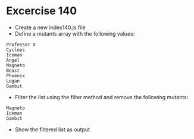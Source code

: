 # Excercise 140

* Create a new index140.js file
* Define a mutants array with the following values:
```
Professor X
Cyclops
Iceman
Angel
Magneto
Beast
Phoenix
Logan
Gambit
```
* Filter the list using the filter method and remove the following mutants:
```
Magneto
Iceman
Gambit
```
* Show the filtered list as output
